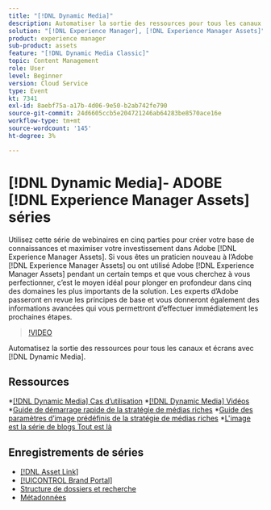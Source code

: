 ```yaml
---
title: "[!DNL Dynamic Media]"
description: Automatiser la sortie des ressources pour tous les canaux et écrans
solution: "[!DNL Experience Manager], [!DNL Experience Manager Assets]"
product: experience manager
sub-product: assets
feature: "[!DNL Dynamic Media Classic]"
topic: Content Management
role: User
level: Beginner
version: Cloud Service
type: Event
kt: 7341
exl-id: 8aebf75a-a17b-4d06-9e50-b2ab742fe790
source-git-commit: 24d6605ccb5e204721246ab64283be8570ace16e
workflow-type: tm+mt
source-wordcount: '145'
ht-degree: 3%

---
```


# [!DNL Dynamic Media]- ADOBE [!DNL Experience Manager Assets] séries

Utilisez cette série de webinaires en cinq parties pour créer votre base de connaissances et maximiser votre investissement dans Adobe [!DNL Experience Manager Assets]. Si vous êtes un praticien nouveau à l’Adobe [!DNL Experience Manager Assets] ou ont utilisé Adobe [!DNL Experience Manager Assets] pendant un certain temps et que vous cherchez à vous perfectionner, c’est le moyen idéal pour plonger en profondeur dans cinq des domaines les plus importants de la solution. Les experts d’Adobe passeront en revue les principes de base et vous donneront également des informations avancées qui vous permettront d’effectuer immédiatement les prochaines étapes.

>[!VIDEO](https://video.tv.adobe.com/v/332132/?quality=12&learn=on&hidetitle=true)

Automatisez la sortie des ressources pour tous les canaux et écrans avec [!DNL Dynamic Media].

## Ressources

*[[!DNL Dynamic Media] Cas d’utilisation](https://www.adobe.com/content/dam/acom/en/marketing-cloud/experience-manager/pdfs/dynamic-media_dynamic-media-classic-use-cases-2019.pdf)
*[[!DNL Dynamic Media] Vidéos](https://experienceleague.adobe.com/docs/experience-manager-learn/assets/dynamic-media/dynamic-media-overview-feature-video-use.html?lang=en#dynamic-media)
*[Guide de démarrage rapide de la stratégie de médias riches](https://www.adobe.com/content/dam/www/us/en/experience-manager/pdfs/dynamic-media-kickstart-guide-2019.pdf)
*[Guide des paramètres d’image prédéfinis de la stratégie de médias riches](https://www.adobe.com/content/dam/www/us/en/experience-manager/pdfs/dynamic-media-image-preset-guide.pdf)
*[L&#39;image est la série de blogs Tout est là](https://blog.adobe.com/en/2019/04/11/image-is-everything-part-1-has-your-rich-media-strategy-expired.html#gs.iou0ek)

## Enregistrements de séries

* [[!DNL Asset Link]](asset-link.md)
* [[!UICONTROL Brand Portal]](brand-portal.md)
* [Structure de dossiers et recherche](folder-structure-search.md)
* [Métadonnées](metadata.md)

